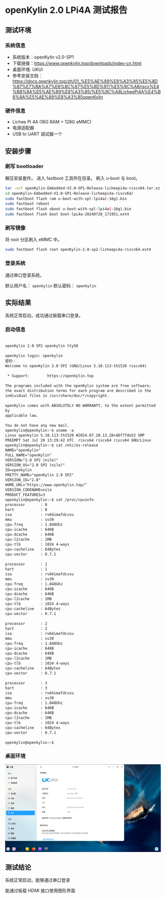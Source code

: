 # openKylin 2.0 LPi4A 测试报告

## 测试环境

### 系统信息

- 系统版本：openKylin v2.0-SP1
- 下载链接：https://www.openkylin.top/downloads/index-cn.html
- 桌面环境: UKUI
- 参考安装文档：https://docs.openkylin.top/zh/01_%E5%AE%89%E8%A3%85%E5%8D%87%E7%BA%A7%E6%8C%87%E5%8D%97/%E5%9C%A8riscv%E4%B8%8A%E5%AE%89%E8%A3%85/%E5%9C%A8LicheePi4A%E4%B8%8A%E5%AE%89%E8%A3%85openKylin

### 硬件信息

- Lichee Pi 4A (16G RAM + 128G eMMC)
- 电源适配器
- USB to UART 调试器一个

## 安装步骤

### 刷写 bootloader

解压安装套件。
进入 fastboot 工具所在目录。
刷入 u-boot 与 boot。

```bash
tar -xvf openKylin-Embedded-V2.0-SP1-Release-licheepi4a-riscv64.tar.xz
cd openKylin-Embedded-V2.0-SP1-Release-licheepi4a-riscv64/
sudo fastboot flash ram u-boot-with-spl-lpi4a(-16g).bin
sudo fastboot reboot
sudo fastboot flash uboot u-boot-with-spl-lpi4a(-16g).bin
sudo fastboot flash boot boot-lpi4a-20240720_171951.ext4
```

### 刷写镜像

将 root 分区刷入 eMMC 中。

```bash
sudo fastboot flash root openKylin-2.0-sp2-licheepi4a-riscv64.ext4
```

### 登录系统

通过串口登录系统。

默认用户名： `openkylin`
默认密码： `openkylin`

## 实际结果

系统正常启动，成功通过板载串口登录。

### 启动信息


``` log

openKylin 2.0 SP2 openkylin ttyS0

openkylin login: openkylin
密码：
Welcome to openKylin 2.0 SP2 (GNU/Linux 5.10.113-th1520 riscv64)

 * Support:        https://openkylin.top

The programs included with the openKylin system are free software;
the exact distribution terms for each program are described in the
individual files in /usr/share/doc/*/copyright.

openKylin comes with ABSOLUTELY NO WARRANTY, to the extent permitted by
applicable law.

You do not have any new mail.
openkylin@openkylin:~$ uname -a
Linux openkylin 5.10.113-th1520 #2024.07.20.13.28+d8f77de53 SMP PREEMPT Sat Jul 20 13:29:42 UTC  riscv64 riscv64 riscv64 GNU/Linux
openkylin@openkylin:~$ cat /etc/os-release
NAME="openKylin"
FULL_NAME="openKylin"
VERSION="2.0 SP2 (nile)"
VERSION_US="2.0 SP2 (nile)"
ID=openkylin
PRETTY_NAME="openKylin 2.0 SP2"
VERSION_ID="2.0"
HOME_URL="https://www.openkylin.top/"
VERSION_CODENAME=nile
PRODUCT_FEATURES=3
openkylin@openkylin:~$ cat /proc/cpuinfo
processor       : 0
hart            : 0
isa             : rv64imafdcvsu
mmu             : sv39
cpu-freq        : 1.848Ghz
cpu-icache      : 64KB
cpu-dcache      : 64KB
cpu-l2cache     : 1MB
cpu-tlb         : 1024 4-ways
cpu-cacheline   : 64Bytes
cpu-vector      : 0.7.1

processor       : 1
hart            : 1
isa             : rv64imafdcvsu
mmu             : sv39
cpu-freq        : 1.848Ghz
cpu-icache      : 64KB
cpu-dcache      : 64KB
cpu-l2cache     : 1MB
cpu-tlb         : 1024 4-ways
cpu-cacheline   : 64Bytes
cpu-vector      : 0.7.1

processor       : 2
hart            : 2
isa             : rv64imafdcvsu
mmu             : sv39
cpu-freq        : 1.848Ghz
cpu-icache      : 64KB
cpu-dcache      : 64KB
cpu-l2cache     : 1MB
cpu-tlb         : 1024 4-ways
cpu-cacheline   : 64Bytes
cpu-vector      : 0.7.1

processor       : 3
hart            : 3
isa             : rv64imafdcvsu
mmu             : sv39
cpu-freq        : 1.848Ghz
cpu-icache      : 64KB
cpu-dcache      : 64KB
cpu-l2cache     : 1MB
cpu-tlb         : 1024 4-ways
cpu-cacheline   : 64Bytes
cpu-vector      : 0.7.1

openkylin@openkylin:~$
```

### 桌面环境

![](./about.jpeg)

## 测试结论

系统正常启动，能够通过串口登录

能通过板载 HDMI 接口使用图形界面
